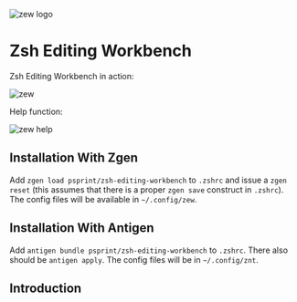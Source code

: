 ![zew logo](http://imageshack.com/a/img633/9660/teMNig.png)

# Zsh Editing Workbench

Zsh Editing Workbench in action:

![zew](http://imageshack.com/a/img911/7091/wJKRAk.gif)

Help function:

![zew help](http://imagizer.imageshack.us/a/img903/3292/oDwtY9.gif)

## Installation With Zgen

Add `zgen load psprint/zsh-editing-workbench` to `.zshrc` and issue a `zgen reset` (this assumes that there is a proper `zgen save` construct in `.zshrc`).
The config files will be available in `~/.config/zew`.

## Installation With Antigen
Add `antigen bundle psprint/zsh-editing-workbench` to `.zshrc`. There also
should be `antigen apply`. The config files will be in `~/.config/znt`.

## Introduction

